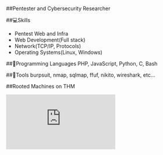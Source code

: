 ##Pentester and Cybersecurity Researcher

##💻Skills
- Pentest Web and Infra
- Web Development(Full stack)
- Network(TCP/IP, Protocols)
- Operating Systems(Linux, Windows)

##📝Programming Languages
PHP, JavaScript, Python, C, Bash

##🔨Tools
burpsuit, nmap, sqlmap, ffuf, nikito, wireshark, etc...

##Rooted Machines on THM
<iframe src="https://tryhackme.com/api/v2/badges/public-profile?userPublicId=3231018" style='border:none;'></iframe>
